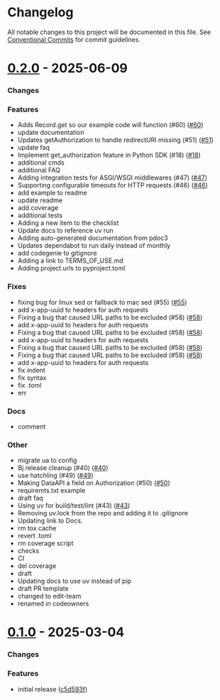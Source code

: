# Changelog

All notable changes to this project will be documented in this file.
See [Conventional Commits](https://conventionalcommits.org) for commit guidelines.

# [0.2.0](https://github.com/heroku/heroku-applink-python/compare/TDX...0.2.0) - 2025-06-09


### Changes


### Features

* Adds Record.get so our example code will function (#60) ([#60](https://github.com/heroku/heroku-applink-python/pull/60))
* update documentation
* Updates getAuthorization to handle redirectURI missing (#51) ([#51](https://github.com/heroku/heroku-applink-python/pull/51))
* update faq
* Implement get_authorization feature in Python SDK (#18) ([#18](https://github.com/heroku/heroku-applink-python/pull/18))
* additional cmds
* additional FAQ
* Adding integration tests for ASGI/WSGI middlewares (#47) ([#47](https://github.com/heroku/heroku-applink-python/pull/47))
* Supporting configurable timeouts for HTTP requests (#46) ([#46](https://github.com/heroku/heroku-applink-python/pull/46))
* add example to readme
* update readme
* add coverage
* additional tests
* Adding a new item to the checklist
* Update docs to reference uv run
* Adding auto-generated documentation from pdoc3
* Updates dependabot to run daily instead of monthly
* add codegenie to gitignore
* Adding a link to TERMS_OF_USE.md
* Adding project.urls to pyproject.toml

### Fixes

* fixing bug for linux sed or fallback to mac sed (#55) ([#55](https://github.com/heroku/heroku-applink-python/pull/55))
*  add x-app-uuid to headers for auth requests
* Fixing a bug that caused URL paths to be excluded (#58) ([#58](https://github.com/heroku/heroku-applink-python/pull/58))
*  add x-app-uuid to headers for auth requests
* Fixing a bug that caused URL paths to be excluded (#58) ([#58](https://github.com/heroku/heroku-applink-python/pull/58))
*  add x-app-uuid to headers for auth requests
* Fixing a bug that caused URL paths to be excluded (#58) ([#58](https://github.com/heroku/heroku-applink-python/pull/58))
* Fixing a bug that caused URL paths to be excluded (#58) ([#58](https://github.com/heroku/heroku-applink-python/pull/58))
*  add x-app-uuid to headers for auth requests
* fix indent
* fix syntax
* fix .toml
* err

### Docs

* comment

### Other

* migrate ua to config
* Bj release cleanup (#40) ([#40](https://github.com/heroku/heroku-applink-python/pull/40))
* use hatchling (#49) ([#49](https://github.com/heroku/heroku-applink-python/pull/49))
* Making DataAPI a field on Authorization (#50) ([#50](https://github.com/heroku/heroku-applink-python/pull/50))
* requiremts.txt example
* draft faq
* Using uv for build/test/lint (#43) ([#43](https://github.com/heroku/heroku-applink-python/pull/43))
* Removing uv.lock from the repo and adding it to .gitignore
* Updating link to Docs.
* rm tox cache
* revert .toml
* rm coverage script
* checks
* CI
* del coverage
* draft
* Updating docs to use uv instead of pip
* draft PR template
* changed to edit-team
* renamed in codeowners

# [0.1.0](https://github.com/heroku/heroku-applink-python/compare/HEAD...0.1.0) - 2025-03-04


### Changes

### Features
* initial release ([c5d593f](https://github.com/heroku/heroku-applink-python/commit/c5d593fa3c0f37607239e3ded7c2c24d7354383c))

